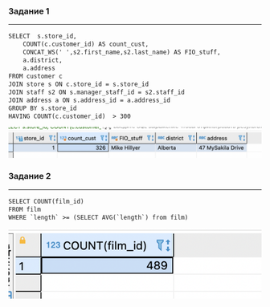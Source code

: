 ### Задание 1
---
```
SELECT 	s.store_id,
	COUNT(c.customer_id) AS count_cust,
	CONCAT_WS(' ',s2.first_name,s2.last_name) AS FIO_stuff,
	a.district,
	a.address 
FROM customer c 
JOIN store s ON c.store_id = s.store_id 
JOIN staff s2 ON s.manager_staff_id = s2.staff_id 
JOIN address a ON s.address_id = a.address_id 
GROUP BY s.store_id 
HAVING COUNT(c.customer_id)  > 300
```
![](./img/12.4.1.png)

### Задание 2
---
```
SELECT COUNT(film_id) 
FROM film
WHERE `length` >= (SELECT AVG(`length`) from film)
```
![](./img/12.4.2.png)
